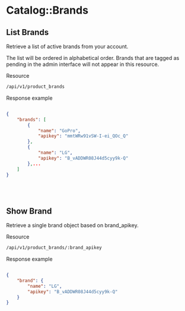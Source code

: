 # Catalog::Brands

## List Brands

Retrieve a list of active brands from your account.

The list will be ordered in alphabetical order. Brands that are tagged as pending in the admin interface will not appear in this resource.

Resource
```bash
/api/v1/product_brands
```
Response example
```json

{
    "brands": [
        {
            "name": "GoPro",
            "apikey": "mmtWRw91vSW-I-ei_QOc_Q"
        },
        {
            "name": "LG",
            "apikey": "B_vADDWR08J44d5cyy9k-Q"
        },...
    ]
}
```

<br><br>

## Show Brand

Retrieve a single brand object based on brand_apikey.

Resource
```bash
/api/v1/product_brands/:brand_apikey
```

Response example
```json

{
    "brand": {
        "name": "LG",
        "apikey": "B_vADDWR08J44d5cyy9k-Q"
    }
}
```


